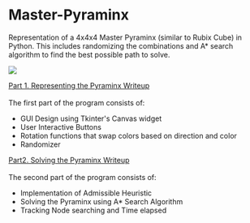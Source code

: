 # Master-Pyraminx
 Representation of a 4x4x4 Master Pyraminx (similar to Rubix Cube) in Python. This includes randomizing the combinations and A* search algorithm to find the best possible path to solve.

![](https://mastercubestore.com/1891-large_default/shengshou-master-pyraminx-black.jpg)

 [Part 1. Representing the Pyraminx Writeup](Representation.pdf) <br/> <br/>
The first part of the program consists of:
- GUI Design using Tkinter's Canvas widget
- User Interactive Buttons
- Rotation functions that swap colors based on direction and color
- Randomizer

[Part2. Solving the Pyraminx Writeup](Solving.pdf) <br/> <br/>
The second part of the program consists of:
- Implementation of Admissible Heuristic
- Solving the Pyraminx using A* Search Algorithm
- Tracking Node searching and Time elapsed
